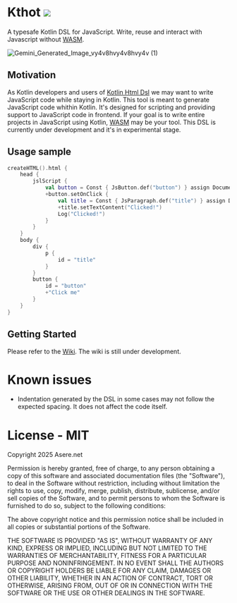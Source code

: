 # Kthot ![](https://img.shields.io/badge/maven_central-0.1.9-004475)
A typesafe Kotlin DSL for JavaScript. Write, reuse and interact with Javascript without [WASM](https://kotlinlang.org/docs/wasm-overview.html).

![Gemini_Generated_Image_vy4v8hvy4v8hvy4v (1)](https://github.com/user-attachments/assets/0e69ad71-7358-4ec6-a70c-e508f76e652f)

## Motivation

As Kotlin developers and users of [Kotlin Html Dsl](https://kotlinlang.org/docs/typesafe-html-dsl.html) we may want to write JavaScript code while staying in Kotlin. This tool is meant to generate JavaScript code whithin Kotlin. It's designed for scripting and providing support to JavaScript code in frontend. If your goal is to write entire projects in JavaScript using Kotlin, [WASM](https://kotlinlang.org/docs/wasm-overview.html) may be your tool. This DSL is currently under development and it's in experimental stage.

## Usage sample

```kotlin
createHTML().html {
    head {
        jslScript {
            val button = Const { JsButton.def("button") } assign Document.getElementById("button")
            +button.setOnClick {
                val title = Const { JsParagraph.def("title") } assign Document.getElementById("title")
                +title.setTextContent("Clicked!")
                Log("Clicked!")
            }
        }
    }
    body {
        div {
            p {
                id = "title"
            }
        }
        button {
            id = "button"
            +"Click me"
        }
    }
}
```

## Getting Started

Please refer to the [Wiki](https://github.com/martppa/kotlin-js-dsl/wiki). The wiki is still under development.

# Known issues

- Indentation generated by the DSL in some cases may not follow the expected spacing. It does not affect the code itself.

# License - MIT

Copyright 2025 Asere.net

Permission is hereby granted, free of charge, to any person obtaining a copy of this software and associated documentation files (the "Software"), to deal in the Software without restriction, including without limitation the rights to use, copy, modify, merge, publish, distribute, sublicense, and/or sell copies of the Software, and to permit persons to whom the Software is furnished to do so, subject to the following conditions:

The above copyright notice and this permission notice shall be included in all copies or substantial portions of the Software.

THE SOFTWARE IS PROVIDED "AS IS", WITHOUT WARRANTY OF ANY KIND, EXPRESS OR IMPLIED, INCLUDING BUT NOT LIMITED TO THE WARRANTIES OF MERCHANTABILITY, FITNESS FOR A PARTICULAR PURPOSE AND NONINFRINGEMENT. IN NO EVENT SHALL THE AUTHORS OR COPYRIGHT HOLDERS BE LIABLE FOR ANY CLAIM, DAMAGES OR OTHER LIABILITY, WHETHER IN AN ACTION OF CONTRACT, TORT OR OTHERWISE, ARISING FROM, OUT OF OR IN CONNECTION WITH THE SOFTWARE OR THE USE OR OTHER DEALINGS IN THE SOFTWARE.
